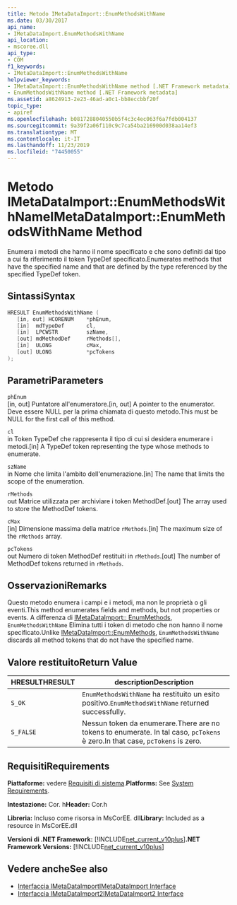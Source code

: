 ```yaml
---
title: Metodo IMetaDataImport::EnumMethodsWithName
ms.date: 03/30/2017
api_name:
- IMetaDataImport.EnumMethodsWithName
api_location:
- mscoree.dll
api_type:
- COM
f1_keywords:
- IMetaDataImport::EnumMethodsWithName
helpviewer_keywords:
- IMetaDataImport::EnumMethodsWithName method [.NET Framework metadata]
- EnumMethodsWithName method [.NET Framework metadata]
ms.assetid: a8624913-2e23-46ad-a0c1-bb8eccbbf20f
topic_type:
- apiref
ms.openlocfilehash: b0817288040550b5f4c3c4ec063f6a7fdb004137
ms.sourcegitcommit: 9a39f2a06f110c9c7ca54ba216900d038aa14ef3
ms.translationtype: MT
ms.contentlocale: it-IT
ms.lasthandoff: 11/23/2019
ms.locfileid: "74450055"
---
```

# <a name="imetadataimportenummethodswithname-method"></a><span data-ttu-id="fd22c-102">Metodo IMetaDataImport::EnumMethodsWithName</span><span class="sxs-lookup"><span data-stu-id="fd22c-102">IMetaDataImport::EnumMethodsWithName Method</span></span>
<span data-ttu-id="fd22c-103">Enumera i metodi che hanno il nome specificato e che sono definiti dal tipo a cui fa riferimento il token TypeDef specificato.</span><span class="sxs-lookup"><span data-stu-id="fd22c-103">Enumerates methods that have the specified name and that are defined by the type referenced by the specified TypeDef token.</span></span>  
  
## <a name="syntax"></a><span data-ttu-id="fd22c-104">Sintassi</span><span class="sxs-lookup"><span data-stu-id="fd22c-104">Syntax</span></span>  
  
```cpp  
HRESULT EnumMethodsWithName (  
   [in, out] HCORENUM    *phEnum,  
   [in]  mdTypeDef       cl,  
   [in]  LPCWSTR         szName,  
   [out] mdMethodDef     rMethods[],  
   [in]  ULONG           cMax,  
   [out] ULONG           *pcTokens  
);  
```  
  
## <a name="parameters"></a><span data-ttu-id="fd22c-105">Parametri</span><span class="sxs-lookup"><span data-stu-id="fd22c-105">Parameters</span></span>  
 `phEnum`  
 <span data-ttu-id="fd22c-106">[in, out] Puntatore all'enumeratore.</span><span class="sxs-lookup"><span data-stu-id="fd22c-106">[in, out] A pointer to the enumerator.</span></span> <span data-ttu-id="fd22c-107">Deve essere NULL per la prima chiamata di questo metodo.</span><span class="sxs-lookup"><span data-stu-id="fd22c-107">This must be NULL for the first call of this method.</span></span>  
  
 `cl`  
 <span data-ttu-id="fd22c-108">in Token TypeDef che rappresenta il tipo di cui si desidera enumerare i metodi.</span><span class="sxs-lookup"><span data-stu-id="fd22c-108">[in] A TypeDef token representing the type whose methods to enumerate.</span></span>  
  
 `szName`  
 <span data-ttu-id="fd22c-109">in Nome che limita l'ambito dell'enumerazione.</span><span class="sxs-lookup"><span data-stu-id="fd22c-109">[in] The name that limits the scope of the enumeration.</span></span>  
  
 `rMethods`  
 <span data-ttu-id="fd22c-110">out Matrice utilizzata per archiviare i token MethodDef.</span><span class="sxs-lookup"><span data-stu-id="fd22c-110">[out] The array used to store the MethodDef tokens.</span></span>  
  
 `cMax`  
 <span data-ttu-id="fd22c-111">[in] Dimensione massima della matrice `rMethods`.</span><span class="sxs-lookup"><span data-stu-id="fd22c-111">[in] The maximum size of the `rMethods` array.</span></span>  
  
 `pcTokens`  
 <span data-ttu-id="fd22c-112">out Numero di token MethodDef restituiti in `rMethods`.</span><span class="sxs-lookup"><span data-stu-id="fd22c-112">[out] The number of MethodDef tokens returned in `rMethods`.</span></span>  
  
## <a name="remarks"></a><span data-ttu-id="fd22c-113">Osservazioni</span><span class="sxs-lookup"><span data-stu-id="fd22c-113">Remarks</span></span>  
 <span data-ttu-id="fd22c-114">Questo metodo enumera i campi e i metodi, ma non le proprietà o gli eventi.</span><span class="sxs-lookup"><span data-stu-id="fd22c-114">This method enumerates fields and methods, but not properties or events.</span></span> <span data-ttu-id="fd22c-115">A differenza di [IMetaDataImport:: EnumMethods](../../../../docs/framework/unmanaged-api/metadata/imetadataimport-enummethods-method.md), `EnumMethodsWithName` Elimina tutti i token di metodo che non hanno il nome specificato.</span><span class="sxs-lookup"><span data-stu-id="fd22c-115">Unlike [IMetaDataImport::EnumMethods](../../../../docs/framework/unmanaged-api/metadata/imetadataimport-enummethods-method.md), `EnumMethodsWithName` discards all method tokens that do not have the specified name.</span></span>  
  
## <a name="return-value"></a><span data-ttu-id="fd22c-116">Valore restituito</span><span class="sxs-lookup"><span data-stu-id="fd22c-116">Return Value</span></span>  
  
|<span data-ttu-id="fd22c-117">HRESULT</span><span class="sxs-lookup"><span data-stu-id="fd22c-117">HRESULT</span></span>|<span data-ttu-id="fd22c-118">description</span><span class="sxs-lookup"><span data-stu-id="fd22c-118">Description</span></span>|  
|-------------|-----------------|  
|`S_OK`|<span data-ttu-id="fd22c-119">`EnumMethodsWithName` ha restituito un esito positivo.</span><span class="sxs-lookup"><span data-stu-id="fd22c-119">`EnumMethodsWithName` returned successfully.</span></span>|  
|`S_FALSE`|<span data-ttu-id="fd22c-120">Nessun token da enumerare.</span><span class="sxs-lookup"><span data-stu-id="fd22c-120">There are no tokens to enumerate.</span></span> <span data-ttu-id="fd22c-121">In tal caso, `pcTokens` è zero.</span><span class="sxs-lookup"><span data-stu-id="fd22c-121">In that case, `pcTokens` is zero.</span></span>|  
  
## <a name="requirements"></a><span data-ttu-id="fd22c-122">Requisiti</span><span class="sxs-lookup"><span data-stu-id="fd22c-122">Requirements</span></span>  
 <span data-ttu-id="fd22c-123">**Piattaforme:** vedere [Requisiti di sistema](../../../../docs/framework/get-started/system-requirements.md).</span><span class="sxs-lookup"><span data-stu-id="fd22c-123">**Platforms:** See [System Requirements](../../../../docs/framework/get-started/system-requirements.md).</span></span>  
  
 <span data-ttu-id="fd22c-124">**Intestazione:** Cor. h</span><span class="sxs-lookup"><span data-stu-id="fd22c-124">**Header:** Cor.h</span></span>  
  
 <span data-ttu-id="fd22c-125">**Libreria:** Incluso come risorsa in MsCorEE. dll</span><span class="sxs-lookup"><span data-stu-id="fd22c-125">**Library:** Included as a resource in MsCorEE.dll</span></span>  
  
 <span data-ttu-id="fd22c-126">**Versioni di .NET Framework:** [!INCLUDE[net_current_v10plus](../../../../includes/net-current-v10plus-md.md)]</span><span class="sxs-lookup"><span data-stu-id="fd22c-126">**.NET Framework Versions:** [!INCLUDE[net_current_v10plus](../../../../includes/net-current-v10plus-md.md)]</span></span>  
  
## <a name="see-also"></a><span data-ttu-id="fd22c-127">Vedere anche</span><span class="sxs-lookup"><span data-stu-id="fd22c-127">See also</span></span>

- [<span data-ttu-id="fd22c-128">Interfaccia IMetaDataImport</span><span class="sxs-lookup"><span data-stu-id="fd22c-128">IMetaDataImport Interface</span></span>](../../../../docs/framework/unmanaged-api/metadata/imetadataimport-interface.md)
- [<span data-ttu-id="fd22c-129">Interfaccia IMetaDataImport2</span><span class="sxs-lookup"><span data-stu-id="fd22c-129">IMetaDataImport2 Interface</span></span>](../../../../docs/framework/unmanaged-api/metadata/imetadataimport2-interface.md)
